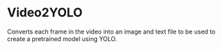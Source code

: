 # Video2YOLO
Converts each frame in the video into an image and text file to be used to create a pretrained model using YOLO.

